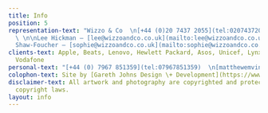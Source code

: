```yaml
---
title: Info
position: 5
representation-text: "Wizzo & Co  \n[+44 (0)20 7437 2055](tel:02074372055)  \n[wizzoandco.co.uk](http://www.wizzoandco.co.uk)
  \ \n\nLee Hickman — [lee@wizzoandco.co.uk](mailto:lee@wizzoandco.co.uk)  \nSophie
  Shaw-Foucher — [sophie@wizzoandco.co.uk](mailto:sophie@wizzoandco.co.uk)  "
clients-text: Apple, Beats, Lenovo, Hewlett Packard, Asos, Unicef, Lynx, Adidas, Google,
  Vodafone
personal-text: "[+44 (0) 7967 851359](tel:07967851359)  \n[matthewemvintaylot@gmail.com](mailto:matthewemvintaylot@gmail.com)"
colophon-text: Site by [Gareth Johns Design \+ Development](https://www.garethjohnsdesign.com)
disclaimer-text: All artwork and photography are copyrighted and protected under international
  copyright laws.
layout: info
---
```


